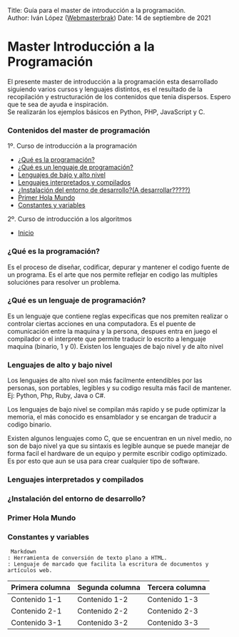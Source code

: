 Title: Guía para el master de introducción a la programación.  
Author: Iván López ([Webmasterbrak](https://www.informaticocoruna.com))
Date: 14 de septiembre de 2021
# Master Introducción a la Programación
El presente master de introducción a la programación esta desarrollado siguiendo varios cursos y lenguajes distintos, es el resultado de la recopilación y estructuración de los contenidos que tenia dispersos.
Espero que te sea de ayuda e inspiración.  
Se realizarán los ejemplos básicos en Python, PHP, JavaScript y C.
### Contenidos del master de programación
1º. Curso de introducción a la programación
- [¿Qué es la programación?](#Qué-es-la-programación)
- [¿Qué es un lenguaje de programación?](#Qué-es-un-lenguaje-de-programación)
- [Lenguajes de bajo y alto nivel](#Lenguajes-de-bajo-y-alto-nivel)
- [Lenguajes interpretados y compilados](#Lenguajes-interpretados-y-compilados)
- [¿Instalación del entorno de desarrollo?(A desarrollar?????)](#Instalación-del-entorno-de-desarrollo)
- [Primer Hola Mundo](#Primer-Hola-Mundo)
- [Constantes y variables](#Constantes-y-variables)

2º. Curso de introducción a los algoritmos
- [Inicio](#Master-Introducción-a-la-Programación)

### ¿Qué es la programación?
Es el proceso de diseñar, codificar, depurar y mantener el codigo fuente de un programa.
Es el arte que nos permite reflejar en codigo las multiples soluciónes para resolver un problema.

### ¿Qué es un lenguaje de programación?
Es un lenguaje que contiene reglas expecificas que nos premiten realizar o controlar ciertas acciones en una computadora. Es el puente de comunicación entre la maquina y la persona, despues entra en juego el compilador o el interprete que permite traducir lo escrito a lenguaje maquina (binario, 1 y 0).
Existen los lenguajes de bajo nivel y de alto nivel

### Lenguajes de alto y bajo nivel
Los lenguajes de alto nivel son más facilmente entendibles por las personas, son portables, legibles y su codigo resulta más facil de mantener. Ej: Python, Php, Ruby, Java o C#.

Los lenguajes de bajo nivel se compilan más rapido y se pude optimizar la memoria, el más conocido es ensamblador y se encargan de traducir a codigo binario.

Existen algunos lenguajes como C, que se encuentran en un nivel medio, no son de bajo nivel ya que su sintaxis es legible aunque se puede manejar de forma facil el hardware de un equipo y permite escribir codigo optimizado. Es por esto que aun se usa para crear cualquier tipo de software.

### Lenguajes interpretados y compilados

### ¿Instalación del entorno de desarrollo?

### Primer Hola Mundo

### Constantes y variables



~~~~
 Markdown
: Herramienta de conversión de texto plano a HTML.
: Lenguaje de marcado que facilita la escritura de documentos y artículos web.
~~~~
| Primera columna | Segunda columna | Tercera columna |
| -- | -- | -- |
| Contenido 1-1 | Contenido 1-2 | Contenido 1-3 |
| Contenido 2-1 | Contenido 2-2 | Contenido 2-3 |
| Contenido 3-1 | Contenido 3-2 | Contenido 3-3 |
